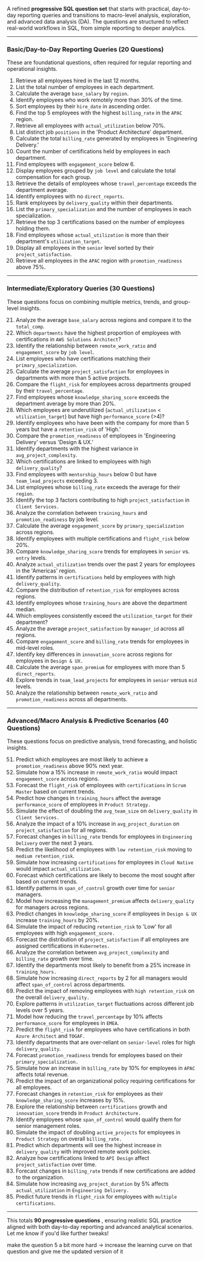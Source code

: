 A refined **progressive SQL question set** that starts with practical, day-to-day reporting queries and transitions to macro-level analysis, exploration, and advanced data analysis (DA). The questions are structured to reflect real-world workflows in SQL, from simple reporting to deeper analytics.

---

### **Basic/Day-to-Day Reporting Queries (20 Questions)**

These are foundational questions, often required for regular reporting and operational insights.

1. Retrieve all employees hired in the last 12 months.
2. List the total number of employees in each department.
3. Calculate the average `base_salary` by `region`.
4. Identify employees who work remotely more than 30% of the time.
5. Sort employees by their `hire_date` in ascending order.
6. Find the top 5 employees with the highest `billing_rate` in the `APAC` region.
7. Retrieve all employees with `actual_utilization` below 70%.
8. List distinct job `positions` in the 'Product Architecture' department.
9. Calculate the total `billing_rate` generated by employees in 'Engineering Delivery.'
10. Count the number of certifications held by employees in each department.
11. Find employees with `engagement_score` below 6.
12. Display employees grouped by `job level` and calculate the total compensation for each group.
13. Retrieve the details of employees whose `travel_percentage` exceeds the department average.
14. Identify employees with no `direct_reports`.
15. Rank employees by `delivery_quality` within their departments.
16. List the `primary_specialization` and the number of employees in each specialization.
17. Retrieve the top 3 certifications based on the number of employees holding them.
18. Find employees whose `actual_utilization` is more than their department's `utilization_target`.
19. Display all employees in the `senior` level sorted by their `project_satisfaction`.
20. Retrieve all employees in the `APAC` region with `promotion_readiness` above 75%.

---

### **Intermediate/Exploratory Queries (30 Questions)**

These questions focus on combining multiple metrics, trends, and group-level insights.

21. Analyze the average `base_salary` across regions and compare it to the `total_comp`.
22. Which `departments` have the highest proportion of employees with certifications in `AWS Solutions Architect`?
23. Identify the relationship between `remote_work_ratio` and `engagement_score` by `job level`.
24. List employees who have certifications matching their `primary_specialization`.
25. Calculate the average `project_satisfaction` for employees in departments with more than 5 active projects.
26. Compare the `flight_risk` for employees across departments grouped by their `travel_percentage`.
27. Find employees whose `knowledge_sharing_score` exceeds the department average by more than 20%.
28. Which employees are underutilized (`actual_utilization` < `utilization_target`) but have high `performance_score` (>4)?
29. Identify employees who have been with the company for more than 5 years but have a `retention_risk` of 'High.'
30. Compare the `promotion_readiness` of employees in 'Engineering Delivery' versus 'Design & UX.'
31. Identify departments with the highest variance in `avg_project_complexity`.
32. Which certifications are linked to employees with high `delivery_quality`?
33. Find employees with `mentorship_hours` below 0 but have `team_lead_projects` exceeding 3.
34. List employees whose `billing_rate` exceeds the average for their `region`.
35. Identify the top 3 factors contributing to high `project_satisfaction` in `Client Services.`
36. Analyze the correlation between `training_hours` and `promotion_readiness` by job level.
37. Calculate the average `engagement_score` by `primary_specialization` across regions.
38. Identify employees with multiple certifications and `flight_risk` below 20%.
39. Compare `knowledge_sharing_score` trends for employees in `senior` vs. `entry` levels.
40. Analyze `actual_utilization` trends over the past 2 years for employees in the 'Americas' region.
41. Identify patterns in `certifications` held by employees with high `delivery_quality`.
42. Compare the distribution of `retention_risk` for employees across regions.
43. Identify employees whose `training_hours` are above the department median.
44. Which employees consistently exceed the `utilization_target` for their department?
45. Analyze the average `project_satisfaction` by `manager_id` across all regions.
46. Compare `engagement_score` and `billing_rate` trends for employees in mid-level roles.
47. Identify key differences in `innovation_score` across regions for employees in `Design & UX.`
48. Calculate the average `span_premium` for employees with more than 5 `direct_reports`.
49. Explore trends in `team_lead_projects` for employees in `senior` versus `mid` levels.
50. Analyze the relationship between `remote_work_ratio` and `promotion_readiness` across all departments.

---

### **Advanced/Macro Analysis & Predictive Scenarios (40 Questions)**

These questions focus on predictive analysis, trend forecasting, and holistic insights.

51. Predict which employees are most likely to achieve a `promotion_readiness` above 90% next year.
52. Simulate how a 15% increase in `remote_work_ratio` would impact `engagement_score` across regions.
53. Forecast the `flight_risk` of employees with `certifications` in `Scrum Master` based on current trends.
54. Predict how changes in `training_hours` affect the average `performance_score` of employees in `Product Strategy.`
55. Simulate the effect of doubling the `avg_team_size` on `delivery_quality` in `Client Services.`
56. Analyze the impact of a 10% increase in `avg_project_duration` on `project_satisfaction` for all regions.
57. Forecast changes in `billing_rate` trends for employees in `Engineering Delivery` over the next 3 years.
58. Predict the likelihood of employees with `low retention_risk` moving to `medium retention_risk`.
59. Simulate how increasing `certifications` for employees in `Cloud Native` would impact `actual_utilization`.
60. Forecast which certifications are likely to become the most sought after based on current trends.
61. Identify patterns in `span_of_control` growth over time for `senior` managers.
62. Model how increasing the `management_premium` affects `delivery_quality` for managers across regions.
63. Predict changes in `knowledge_sharing_score` if employees in `Design & UX` increase `training_hours` by 20%.
64. Simulate the impact of reducing `retention_risk` to 'Low' for all employees with high `engagement_score.`
65. Forecast the distribution of `project_satisfaction` if all employees are assigned certifications in `Kubernetes.`
66. Analyze the correlation between `avg_project_complexity` and `billing_rate` growth over time.
67. Identify the departments most likely to benefit from a 25% increase in `training_hours.`
68. Simulate how increasing `direct_reports` by 2 for all managers would affect `span_of_control` across departments.
69. Predict the impact of removing employees with `high retention_risk` on the overall `delivery_quality.`
70. Explore patterns in `utilization_target` fluctuations across different job levels over 5 years.
71. Model how reducing the `travel_percentage` by 10% affects `performance_score` for employees in `EMEA`.
72. Predict the `flight_risk` for employees who have certifications in both `Azure Architect` and `TOGAF.`
73. Identify departments that are over-reliant on `senior-level` roles for high `delivery_quality`.
74. Forecast `promotion_readiness` trends for employees based on their `primary_specialization.`
75. Simulate how an increase in `billing_rate` by 10% for employees in `APAC` affects total revenue.
76. Predict the impact of an organizational policy requiring certifications for all employees.
77. Forecast changes in `retention_risk` for employees as their `knowledge_sharing_score` increases by 15%.
78. Explore the relationship between `certifications` growth and `innovation_score` trends in `Product Architecture.`
79. Identify employees whose `span_of_control` would qualify them for senior management roles.
80. Simulate the impact of doubling `active_projects` for employees in `Product Strategy` on overall `billing_rate.`
81. Predict which departments will see the highest increase in `delivery_quality` with improved remote work policies.
82. Analyze how certifications linked to `API Design` affect `project_satisfaction` over time.
83. Forecast changes in `billing_rate` trends if new certifications are added to the organization.
84. Simulate how increasing `avg_project_duration` by 5% affects `actual_utilization` in `Engineering Delivery.`
85. Predict future trends in `flight_risk` for employees with `multiple certifications`.

---

This totals  **90 progressive questions** , ensuring realistic SQL practice aligned with both day-to-day reporting and advanced analytical scenarios. Let me know if you'd like further tweaks!


make the question 5 a bit more hard -> increase the learning curve on that question and give me the updated version of it
